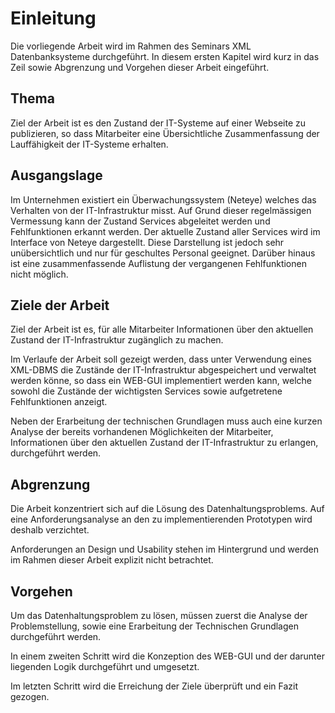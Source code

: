 <!-- Ziel, Begründung und Abgrenzung der Arbeit -->

# Einleitung

Die vorliegende Arbeit wird im Rahmen des Seminars XML Datenbanksysteme durchgeführt. In diesem ersten Kapitel wird kurz in das Zeil sowie Abgrenzung und Vorgehen dieser Arbeit eingeführt. 

## Thema

Ziel der Arbeit ist es den Zustand der IT-Systeme auf einer Webseite zu publizieren, so dass Mitarbeiter eine Übersichtliche Zusammenfassung der Lauffähigkeit der IT-Systeme erhalten.

## Ausgangslage

Im Unternehmen existiert ein Überwachungssystem (Neteye) welches das Verhalten von der IT-Infrastruktur misst. Auf Grund dieser regelmässigen Vermessung kann der Zustand Services abgeleitet werden und Fehlfunktionen erkannt werden.
Der aktuelle Zustand aller Services wird im Interface von Neteye dargestellt. Diese Darstellung ist jedoch sehr unübersichtlich und nur für geschultes Personal geeignet.
Darüber hinaus ist eine zusammenfassende Auflistung der vergangenen Fehlfunktionen nicht möglich.


## Ziele der Arbeit

Ziel der Arbeit ist es, für alle Mitarbeiter Informationen über den aktuellen Zustand der IT-Infrastruktur zugänglich zu machen.

Im Verlaufe der Arbeit soll gezeigt werden, dass unter Verwendung eines XML-DBMS die Zustände der IT-Infrastruktur abgespeichert und verwaltet werden könne, so dass ein WEB-GUI implementiert werden kann, welche sowohl die Zustände der wichtigsten Services sowie aufgetretene Fehlfunktionen anzeigt.

Neben der Erarbeitung der technischen Grundlagen muss auch eine kurzen Analyse der bereits vorhandenen Möglichkeiten der Mitarbeiter, Informationen über den aktuellen Zustand der IT-Infrastruktur zu erlangen, durchgeführt werden.

## Abgrenzung

Die Arbeit konzentriert sich auf die Lösung des Datenhaltungsproblems. Auf eine Anforderungsanalyse an den zu implementierenden Prototypen wird deshalb verzichtet.

Anforderungen an Design und Usability stehen im Hintergrund und werden im Rahmen dieser Arbeit explizit nicht betrachtet.


## Vorgehen

Um das Datenhaltungsproblem zu lösen, müssen zuerst die Analyse der Problemstellung, sowie eine Erarbeitung der Technischen Grundlagen durchgeführt werden.

In einem zweiten Schritt wird die Konzeption des WEB-GUI und der darunter liegenden Logik durchgeführt und umgesetzt.

Im letzten Schritt wird die Erreichung der Ziele überprüft und ein Fazit gezogen.
